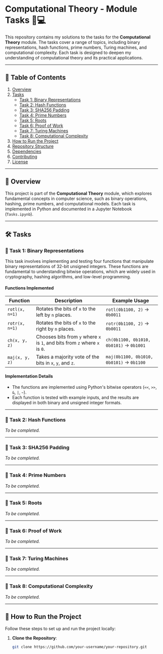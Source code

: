 # Computational Theory - Module Tasks 🧮💻

This repository contains my solutions to the tasks for the **Computational Theory** module. The tasks cover a range of topics, including binary representations, hash functions, prime numbers, Turing machines, and computational complexity. Each task is designed to deepen my understanding of computational theory and its practical applications.

---

## 📌 Table of Contents

1. [Overview](#-overview)
2. [Tasks](#-tasks)
   - [Task 1: Binary Representations](#-task-1-binary-representations)
   - [Task 2: Hash Functions](#-task-2-hash-functions)
   - [Task 3: SHA256 Padding](#-task-3-sha256-padding)
   - [Task 4: Prime Numbers](#-task-4-prime-numbers)
   - [Task 5: Roots](#-task-5-roots)
   - [Task 6: Proof of Work](#-task-6-proof-of-work)
   - [Task 7: Turing Machines](#-task-7-turing-machines)
   - [Task 8: Computational Complexity](#-task-8-computational-complexity)
3. [How to Run the Project](#-how-to-run-the-project)
4. [Repository Structure](#-repository-structure)
5. [Dependencies](#-dependencies)
6. [Contributing](#-contributing)
7. [License](#-license)

---

## 🌟 Overview

This project is part of the **Computational Theory** module, which explores fundamental concepts in computer science, such as binary operations, hashing, prime numbers, and computational models. Each task is implemented in Python and documented in a Jupyter Notebook (`Tasks.ipynb`).

---

## 🛠️ Tasks

### 📍 Task 1: Binary Representations

This task involves implementing and testing four functions that manipulate binary representations of 32-bit unsigned integers. These functions are fundamental to understanding bitwise operations, which are widely used in cryptography, hashing algorithms, and low-level programming.

#### Functions Implemented

| Function       | Description                                                                 | Example Usage                          |
|----------------|-----------------------------------------------------------------------------|----------------------------------------|
| `rotl(x, n=1)` | Rotates the bits of `x` to the left by `n` places.                          | `rotl(0b1100, 2)` → `0b0011`          |
| `rotr(x, n=1)` | Rotates the bits of `x` to the right by `n` places.                         | `rotr(0b1100, 2)` → `0b0011`          |
| `ch(x, y, z)`  | Chooses bits from `y` where `x` is `1`, and bits from `z` where `x` is `0`. | `ch(0b1100, 0b1010, 0b0101)` → `0b1001` |
| `maj(x, y, z)` | Takes a majority vote of the bits in `x`, `y`, and `z`.                     | `maj(0b1100, 0b1010, 0b0101)` → `0b1100` |

#### Implementation Details
- The functions are implemented using Python's bitwise operators (`<<`, `>>`, `&`, `|`, `~`).
- Each function is tested with example inputs, and the results are displayed in both binary and unsigned integer formats.

---

### 📍 Task 2: Hash Functions
*To be completed.*

---

### 📍 Task 3: SHA256 Padding
*To be completed.*

---

### 📍 Task 4: Prime Numbers
*To be completed.*

---

### 📍 Task 5: Roots
*To be completed.*

---

### 📍 Task 6: Proof of Work
*To be completed.*

---

### 📍 Task 7: Turing Machines
*To be completed.*

---

### 📍 Task 8: Computational Complexity
*To be completed.*

---

## 🚀 How to Run the Project

Follow these steps to set up and run the project locally:

1. **Clone the Repository**:
   ```bash
   git clone https://github.com/your-username/your-repository.git